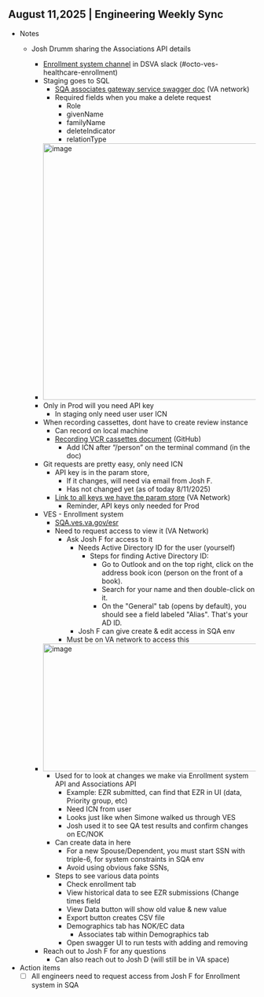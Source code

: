 ##  August 11,2025 | Engineering Weekly Sync

* Notes
    * Josh Drumm sharing the Associations API details
        * [Enrollment system channel](https://dsva.slack.com/archives/C06FDF2EN0H) in DSVA slack (#octo-ves-healthcare-enrollment)
        * Staging goes to SQL
            * [SQA associates gateway service swagger doc](https://sqa.ves.va.gov/ves-associate-gateway-svc/swagger-ui/index.html) (VA network)
            * Required fields when you make a delete request
                * Role
                * givenName
                * familyName
                * deleteIndicator
                * relationType

         - <img width="722" height="522" alt="image" src="https://github.com/user-attachments/assets/e71b9f18-9ecb-4652-82c9-4a974862154b" />

        * Only in Prod will you need API key
            * In staging only need user user ICN
        * When recording cassettes, dont have to create review instance
            * Can record on local machine
            * [Recording VCR cassettes document](https://github.com/department-of-veterans-affairs/va.gov-team/blob/master/products/health-care/application/health-update-form/Engineering/Recording%20VCR%20Cassettes.md) (GitHub)
                * Add ICN after “/person” on the terminal command (in the doc)
        * Git requests are pretty easy, only need ICN
            * API key is in the param store, 
                * If it changes, will need via email from Josh F.
                * Has not changed yet (as of today 8/11/2025)
            * [Link to all keys we have the param store](https://console.amazonaws-us-gov.com/systems-manager/parameters/?region=us-gov-west-1&tab=Table#list_parameter_filters=Name:Contains:veteran_enrollment_system) (VA Network)
                * Reminder, API keys only needed for Prod
        * VES - Enrollment system
            * [SQA.ves.va.gov/esr](SQA.ves.va.gov/esr) 
            * Need to request access to view it (VA Network)
                * Ask Josh F for access to it
                    * Needs Active Directory ID for the user (yourself)
                        * Steps for finding Active Directory ID:
                            * Go to Outlook and on the top right, click on the address book icon (person on the front of a book).
                            * Search for your name and then double-click on it.
                            * On the "General" tab (opens by default), you should see a field labeled "Alias". That's your AD ID.
                    * Josh F can give create & edit access in SQA env
                * Must be on VA network to access this

         - <img width="523" height="260" alt="image" src="https://github.com/user-attachments/assets/e5d4e5f6-5f42-4744-8afc-c88ccc73dfef" />

            * Used for to look at changes we make via Enrollment system API and Associations API
                * Example: EZR submitted, can find that EZR in UI (data, Priority group, etc)
                * Need ICN from user
                * Looks just like when Simone walked us through VES
                * Josh used it to see QA test results and confirm changes on EC/NOK 
            * Can create data in here
                * For a new Spouse/Dependent, you must start SSN with triple-6, for system constraints in SQA env
                * Avoid using obvious fake SSNs, 
            * Steps to see various data points
                * Check enrollment tab
                * View historical data to see EZR submissions (Change times field
                * View Data button will show old value & new value
                * Export button creates CSV file
                * Demographics tab has NOK/EC data
                    * Associates tab within Demographics tab
                * Open swagger UI to run tests with adding and removing
        * Reach out to Josh F for any questions
            * Can also reach out to Josh D (will still be in VA space)
* Action items
     - [ ] All engineers need to request access from Josh F for Enrollment system in SQA
